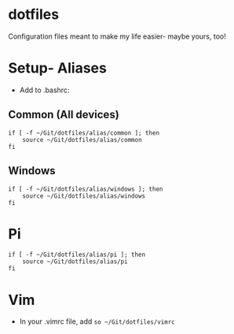 # dotfiles
Configuration files meant to make my life easier- maybe yours, too!

# Setup- Aliases
- Add to .bashrc:

## Common (All devices)
```
if [ -f ~/Git/dotfiles/alias/common ]; then
    source ~/Git/dotfiles/alias/common
fi
```

## Windows
```
if [ -f ~/Git/dotfiles/alias/windows ]; then
    source ~/Git/dotfiles/alias/windows
fi
```

# Pi
```
if [ -f ~/Git/dotfiles/alias/pi ]; then
    source ~/Git/dotfiles/alias/pi
fi
```

# Vim
- In your .vimrc file, add `so ~/Git/dotfiles/vimrc`
